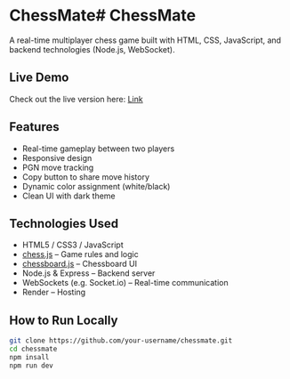 # ChessMate# ChessMate

A real-time multiplayer chess game built with HTML, CSS, JavaScript, and backend technologies (Node.js, WebSocket).

## Live Demo

Check out the live version here:  [Link](https://chessmate-hn65.onrender.com)

## Features

- Real-time gameplay between two players
- Responsive design
- PGN move tracking
- Copy button to share move history
- Dynamic color assignment (white/black)
- Clean UI with dark theme

## Technologies Used

- HTML5 / CSS3 / JavaScript
- [chess.js](https://github.com/jhlywa/chess.js/) – Game rules and logic
- [chessboard.js](https://github.com/oakmac/chessboardjs/) – Chessboard UI
- Node.js & Express – Backend server
- WebSockets (e.g. Socket.io) – Real-time communication
- Render – Hosting

## How to Run Locally

```bash
git clone https://github.com/your-username/chessmate.git
cd chessmate
npm insall
npm run dev

